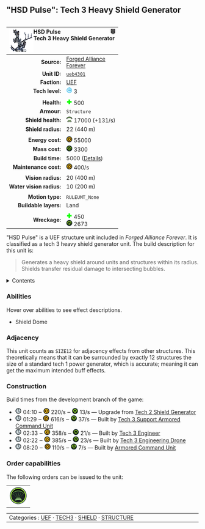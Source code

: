 "HSD Pulse": Tech 3 Heavy Shield Generator
----
<table align="right">
    <thead>
        <tr>
            <th align="left" colspan="2">
                <img align="left" src="icons/units/UEB4301_icon.png" title="HSD Pulse unit icon" /><img align="right" src="icons/strategicicons/icon_structure3_shield_rest.png" title="icon_structure3_shield" />HSD Pulse<br />Tech 3 Heavy Shield Generator
            </th>
        </tr>
    </thead>
    <tbody>
        <tr>
            <td align="right"><strong>Source:</strong></td>
            <td><a href="Forged Alliance Forever">Forged Alliance<br />Forever</a></td>
        </tr>
        <tr>
            <td align="right"><strong>Unit ID:</strong></td>
            <td><a href="https://github.com/FAForever/fa/D:/faf-development/fa/units/UEB4301/UEB4301_unit.bp"><code>ueb4301</code></a></td>
        </tr>
        <tr>
            <td align="right"><strong>Faction:</strong></td>
            <td><a href="_categories.UEF">UEF</a></td>
        </tr>
        <tr>
            <td align="right"><strong>Tech level:</strong></td>
            <td><img src="icons/T3.png" title="Tech 3" /> 3</td>
        </tr>
        <tr><td align="center" colspan="2"></td></tr>
        <tr>
            <td align="right"><strong>Health:</strong></td>
            <td><img src="icons/health.png" title="Health" /> 500</td>
        </tr>
        <tr>
            <td align="right"><strong>Armour:</strong></td>
            <td><code>Structure</code></td>
        </tr>
        <tr>
            <td align="right"><strong>Shield health:</strong></td>
            <td><img src="icons/shield.png" title="Shield" /> 17000 (+131/s)</td>
        </tr>
        <tr>
            <td align="right"><strong>Shield radius:</strong></td>
            <td> <span title="0.44 km, 0.27 mi">22 (440 m)</span></td>
        </tr>
        <tr><td align="center" colspan="2"></td></tr>
        <tr>
            <td align="right"><strong>Energy cost:</strong></td>
            <td><img src="icons/energy.png" title="Energy" /> 55000</td>
        </tr>
        <tr>
            <td align="right"><strong>Mass cost:</strong></td>
            <td><img src="icons/mass.png" title="Mass" /> 3300</td>
        </tr>
        <tr>
            <td align="right"><strong>Build time:</strong></td>
            <td>5000 (<a href="#construction">Details</a>)</td>
        </tr>
        <tr>
            <td align="right"><strong>Maintenance cost:</strong></td>
            <td><img src="icons/energy.png" title="Energy" /> 400/s</td>
        </tr>
        <tr><td align="center" colspan="2"></td></tr>
        <tr>
            <td align="right"><strong>Vision radius:</strong></td>
            <td> <span title="0.40 km, 0.25 mi">20 (400 m)</span></td>
        </tr>
        <tr>
            <td align="right"><strong>Water vision radius:</strong></td>
            <td> <span title="0.20 km, 0.12 mi">10 (200 m)</span></td>
        </tr>
        <tr><td align="center" colspan="2"></td></tr>
        <tr>
            <td align="right"><strong>Motion type:</strong></td>
            <td><code>RULEUMT_None</code></td>
        </tr>
        <tr>
            <td align="right"><strong>Buildable layers:</strong></td>
            <td>Land</td>
        </tr>
        <tr><td align="center" colspan="2"></td></tr>
        <tr>
            <td align="right"><strong>Wreckage:</strong></td>
            <td><img src="icons/health.png" title="Health" /> 450<br /><img src="icons/mass.png" title="Mass" /> 2673</td>
        </tr>
    </tbody>
</table>

"HSD Pulse" is a UEF structure unit included in *Forged Alliance Forever*.
It is classified as a tech 3 heavy shield generator unit.
The build description for this unit is:

<blockquote>Generates a heavy shield around units and structures within its radius. Shields transfer residual damage to intersecting bubbles.</blockquote>

<details>
<summary>Contents</summary>

1. – <a href="#abilities">Abilities</a>
2. – <a href="#adjacency">Adjacency</a>
3. – <a href="#construction">Construction</a>
4. – <a href="#order-capabilities">Order capabilities</a>
</details>

### Abilities
Hover over abilities to see effect descriptions.

* <span title="Has a bubble shield that can protect others">Shield Dome</span>

### Adjacency
This unit counts as `SIZE12` for adjacency effects from other structures. This theoretically means that it can be surrounded by exactly 12 structures the size of a standard tech 1 power generator, which is accurate; meaning it can get the maximum intended buff effects. 

### Construction
Build times from the development branch of the game:
* <img src="icons/time.png" title="Time" /> 04:10 ‒ <img src="icons/energy.png" title="Energy" /> 220/s ‒ <img src="icons/mass.png" title="Mass" /> 13/s — Upgrade from <a href="UEB4202">Tech 2 Shield Generator</a>
* <img src="icons/time.png" title="Time" /> 01:29 ‒ <img src="icons/energy.png" title="Energy" /> 616/s ‒ <img src="icons/mass.png" title="Mass" /> 37/s — Built by <a href="UEL0301">Tech 3 Support Armored Command Unit</a>
* <img src="icons/time.png" title="Time" /> 02:33 ‒ <img src="icons/energy.png" title="Energy" /> 358/s ‒ <img src="icons/mass.png" title="Mass" /> 21/s — Built by <a href="UEL0309">Tech 3 Engineer</a>
* <img src="icons/time.png" title="Time" /> 02:22 ‒ <img src="icons/energy.png" title="Energy" /> 385/s ‒ <img src="icons/mass.png" title="Mass" /> 23/s — Built by <a href="UEA0003">Tech 3 Engineering Drone</a>
* <img src="icons/time.png" title="Time" /> 08:20 ‒ <img src="icons/energy.png" title="Energy" /> 110/s ‒ <img src="icons/mass.png" title="Mass" /> 7/s — Built by <a href="UEL0001">Armored Command Unit</a>

### Order capabilities
The following orders can be issued to the unit:
<table>
<td><img float="left" src="icons/orders/shield-dome.png" title="Shield Dome Toggle
Turn the selected units shield dome on/off" /></td>
</table>

<table align="center">
<td width="1215px">Categories : 
<a href="_categories.UEF">UEF</a> · 
<a href="_categories.TECH3">TECH3</a> · 
<a href="_categories.SHIELD">SHIELD</a> · 
<a href="_categories.STRUCTURE">STRUCTURE</a></td>
</table>
